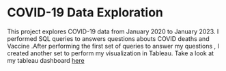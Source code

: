 # COVID-19 Data Exploration 

This project explores COVID-19 data from January 2020 to January 2023. I performed SQL queries to answers questions abouts COVID deaths and Vaccine .After performing the first set of queries to answer my questions , I created another set to perform my visualization in Tableau. Take a look at my tableau dashboard [here](https://public.tableau.com/app/profile/johnbenson)
